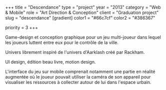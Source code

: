 +++
title = "Descendance"
type = "project"
year = "2013"
category = "Web & Mobile"
role = "Art Direction & Conception"
client = "Graduation project"
slug = "descendance"
[gradient]
color1 = "#66c7cf"
color2 = "#386367"

priority = 3
+++

Game-design et conception graphique pour un jeu multi-joueur dans lequel les joueurs luttent entre eux pour le contrôle de la ville.

Univers librement inspiré de l'univers d'Aarklash créé par Rackham.

UI design, édition beau livre, motion design.

L'interface du jeu sur mobile comprenait notamment une partie en réalité augmentée où le joueur pouvait utiliser la caméra de son appareil pour visualiser les ressources à collecter  autour de lui dans l'espace urbain.
